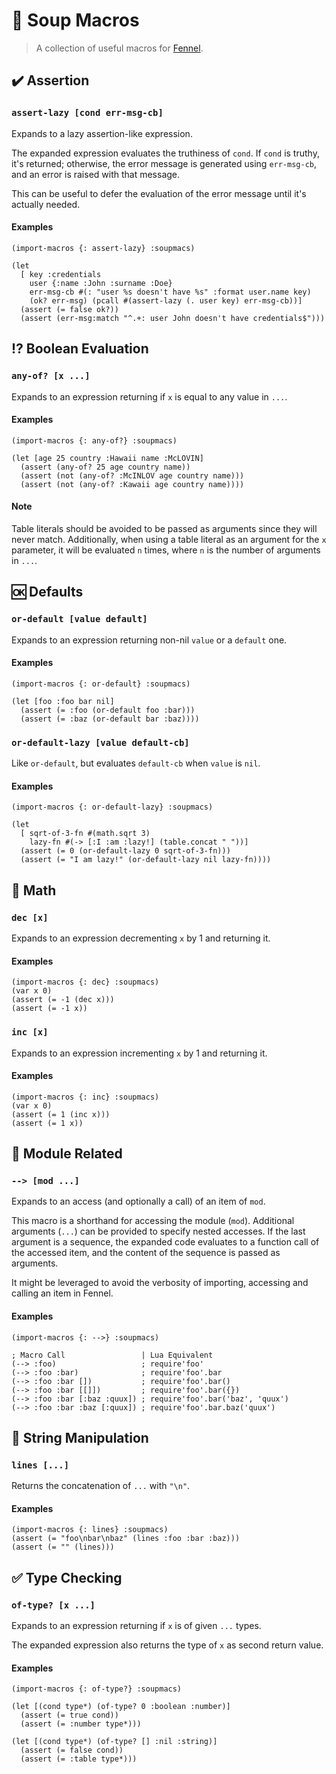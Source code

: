# 🍲 Soup Macros

> A collection of useful macros for [Fennel].

## ✔️ Assertion

### `assert-lazy [cond err-msg-cb]`

Expands to a lazy assertion-like expression.

The expanded expression evaluates the truthiness of `cond`. If `cond` is
truthy, it's returned; otherwise, the error message is generated using
`err-msg-cb`, and an error is raised with that message.

This can be useful to defer the evaluation of the error message until it's
actually needed.

#### Examples

```fennel
(import-macros {: assert-lazy} :soupmacs)

(let
  [ key :credentials
    user {:name :John :surname :Doe}
    err-msg-cb #(: "user %s doesn't have %s" :format user.name key)
    (ok? err-msg) (pcall #(assert-lazy (. user key) err-msg-cb))]
  (assert (= false ok?))
  (assert (err-msg:match "^.+: user John doesn't have credentials$")))
```

## ⁉️ Boolean Evaluation

### `any-of? [x ...]`

Expands to an expression returning if `x` is equal to any value in `...`.

#### Examples

```fennel
(import-macros {: any-of?} :soupmacs)

(let [age 25 country :Hawaii name :McLOVIN]
  (assert (any-of? 25 age country name))
  (assert (not (any-of? :McINLOV age country name)))
  (assert (not (any-of? :Kawaii age country name))))
```

#### Note

Table literals should be avoided to be passed as arguments since they will
never match. Additionally, when using a table literal as an argument for the
`x` parameter, it will be evaluated `n` times, where `n` is the number of
arguments in `...`.

## 🆗 Defaults

### `or-default [value default]`

Expands to an expression returning non-nil `value` or a `default` one.

#### Examples

```fennel
(import-macros {: or-default} :soupmacs)

(let [foo :foo bar nil]
  (assert (= :foo (or-default foo :bar)))
  (assert (= :baz (or-default bar :baz))))
```

### `or-default-lazy [value default-cb]`

Like `or-default`, but evaluates `default-cb` when `value` is `nil`.

#### Examples

```fennel
(import-macros {: or-default-lazy} :soupmacs)

(let
  [ sqrt-of-3-fn #(math.sqrt 3)
    lazy-fn #(-> [:I :am :lazy!] (table.concat " "))]
  (assert (= 0 (or-default-lazy 0 sqrt-of-3-fn)))
  (assert (= "I am lazy!" (or-default-lazy nil lazy-fn))))
```

## 📐 Math

### `dec [x]`

Expands to an expression decrementing `x` by 1 and returning it.

#### Examples

```fennel
(import-macros {: dec} :soupmacs)
(var x 0)
(assert (= -1 (dec x)))
(assert (= -1 x))
```

### `inc [x]`

Expands to an expression incrementing `x` by 1 and returning it.

#### Examples

```fennel
(import-macros {: inc} :soupmacs)
(var x 0)
(assert (= 1 (inc x)))
(assert (= 1 x))
```

## 🧩 Module Related

### `--> [mod ...]`

Expands to an access (and optionally a call) of an item of `mod`.

This macro is a shorthand for accessing the module (`mod`). Additional
arguments (`...`) can be provided to specify nested accesses. If the last
argument is a sequence, the expanded code evaluates to a function call of the
accessed item, and the content of the sequence is passed as arguments.

It might be leveraged to avoid the verbosity of importing, accessing and
calling an item in Fennel.

#### Examples

```fennel
(import-macros {: -->} :soupmacs)

; Macro Call                 | Lua Equivalent
(--> :foo)                   ; require'foo'
(--> :foo :bar)              ; require'foo'.bar
(--> :foo :bar [])           ; require'foo'.bar()
(--> :foo :bar [[]])         ; require'foo'.bar({})
(--> :foo :bar [:baz :quux]) ; require'foo'.bar('baz', 'quux')
(--> :foo :bar :baz [:quux]) ; require'foo'.bar.baz('quux')
```

## 🧵 String Manipulation

### `lines [...]`

Returns the concatenation of `...` with `"\n"`.

#### Examples

```fennel
(import-macros {: lines} :soupmacs)
(assert (= "foo\nbar\nbaz" (lines :foo :bar :baz)))
(assert (= "" (lines)))
```

## ✅ Type Checking

### `of-type? [x ...]`

Expands to an expression returning if `x` is of given `...` types.

The expanded expression also returns the type of `x` as second return value.

#### Examples

```fennel
(import-macros {: of-type?} :soupmacs)

(let [(cond type*) (of-type? 0 :boolean :number)]
  (assert (= true cond))
  (assert (= :number type*)))

(let [(cond type*) (of-type? [] :nil :string)]
  (assert (= false cond))
  (assert (= :table type*)))
```

[Fennel]: https://fennel-lang.org